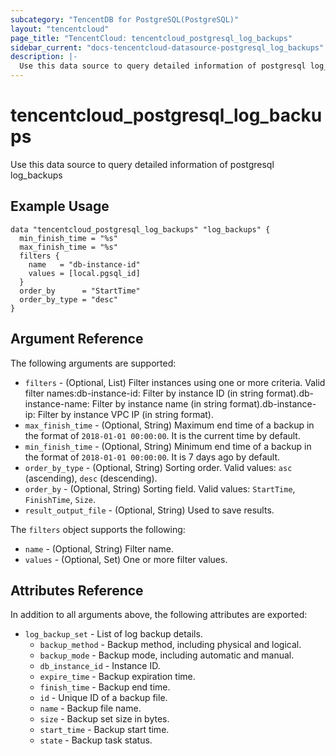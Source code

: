 ```yaml
---
subcategory: "TencentDB for PostgreSQL(PostgreSQL)"
layout: "tencentcloud"
page_title: "TencentCloud: tencentcloud_postgresql_log_backups"
sidebar_current: "docs-tencentcloud-datasource-postgresql_log_backups"
description: |-
  Use this data source to query detailed information of postgresql log_backups
---
```


# tencentcloud_postgresql_log_backups

Use this data source to query detailed information of postgresql log_backups

## Example Usage

```hcl
data "tencentcloud_postgresql_log_backups" "log_backups" {
  min_finish_time = "%s"
  max_finish_time = "%s"
  filters {
    name   = "db-instance-id"
    values = [local.pgsql_id]
  }
  order_by      = "StartTime"
  order_by_type = "desc"
}
```

## Argument Reference

The following arguments are supported:

* `filters` - (Optional, List) Filter instances using one or more criteria. Valid filter names:db-instance-id: Filter by instance ID (in string format).db-instance-name: Filter by instance name (in string format).db-instance-ip: Filter by instance VPC IP (in string format).
* `max_finish_time` - (Optional, String) Maximum end time of a backup in the format of `2018-01-01 00:00:00`. It is the current time by default.
* `min_finish_time` - (Optional, String) Minimum end time of a backup in the format of `2018-01-01 00:00:00`. It is 7 days ago by default.
* `order_by_type` - (Optional, String) Sorting order. Valid values: `asc` (ascending), `desc` (descending).
* `order_by` - (Optional, String) Sorting field. Valid values: `StartTime`, `FinishTime`, `Size`.
* `result_output_file` - (Optional, String) Used to save results.

The `filters` object supports the following:

* `name` - (Optional, String) Filter name.
* `values` - (Optional, Set) One or more filter values.

## Attributes Reference

In addition to all arguments above, the following attributes are exported:

* `log_backup_set` - List of log backup details.
  * `backup_method` - Backup method, including physical and logical.
  * `backup_mode` - Backup mode, including automatic and manual.
  * `db_instance_id` - Instance ID.
  * `expire_time` - Backup expiration time.
  * `finish_time` - Backup end time.
  * `id` - Unique ID of a backup file.
  * `name` - Backup file name.
  * `size` - Backup set size in bytes.
  * `start_time` - Backup start time.
  * `state` - Backup task status.


